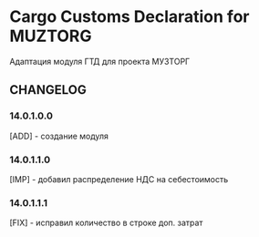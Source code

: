 # Cargo Customs Declaration for MUZTORG

Адаптация модуля ГТД для проекта МУЗТОРГ

## CHANGELOG

### 14.0.1.0.0

[ADD] - создание модуля

### 14.0.1.1.0

[IMP] - добавил распределение НДС на себестоимость

### 14.0.1.1.1

[FIX] - исправил количество в строке доп. затрат
